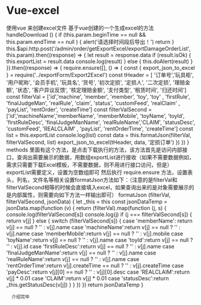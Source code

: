 # Vue-excel
使用vue 来创建excel文件
基于vue创建的一个生成excel的方法
 handleDownload () {
        if (this.param.beginTime == null && this.param.endTime == null ) {
          alert('请选择时间段后导出！')
          return
        }
        this.$api.http.post('/admin/order/getExportExcel/exportDamageOrderList', this.param).then((response) => {
          let result = response.data
          if (result.isOk) {
            this.exportList = result.data
            console.log(result)
          } else {
            this.doAlert(result)
          }
        }).then((response) => {
          require.ensure([], () => {
            const { export_json_to_excel } = require('../exportForm/Export2Excel')
            const tHeader = [    '订单号','玩具柜',      '用户昵称',    '会员手机',      '玩具名',   '货号',  '初次定损',        '定损人',            '二次定损',   '理赔金额',  '状态',   '客户异议反馈',  '核定理赔金额', '支付类型', '租赁时间',      '归还时间']
            const filterVal =       ['id','machine',    'member',      'member',        'toy',     'toy' ,  'firstRule',      'finalJudgeMan',     'realRule',   'claim',    'status', 'customFeed',   'realClaim' ,   'payList', 'rentOrder',     'createTime']
            const filterValSecond = ['id','machineName','memberName',  'memberMobile',  'toyName', 'toyId', 'firstRuleDesc',  'finalJudgeManName', 'realRuleName','CLAIM',   'statusDesc', 'customFeed',   'REALCLAIM' ,   'payList', 'rentOrderTime', 'createTime']
            const list = this.exportList
            console.log(list)
            const data = this.formatJson(filterVal, filterValSecond, list)
            export_json_to_excel(tHeader, data, '定损订单')
          })
        })
      }
      methods 里面有这个方法，是点击下载执行的方法，该方法首先是访问内部接口，查询出需要展示的数据，用数组exportList进行接收（如果不需要数据例如，需求只需要下载Excel模板，不需要数据，则不用进行接口访问，但是）exportList需要定义，设置为空数组即可
      然后执行 require.ensure 方法，设置表头，列名，文件名等相关设置formatJson方法如下：（注意的是filterVal和filterValSecond相等的时候会直接填入excel，如果查询出来的是对象需要展示的是内部属性，则需要向如下方法一样输出即可）
      formatJson (filterVal, filterValSecond, jsonData) {
        let _this = this
        const jsonDataTemp = jsonData.map(function (v) {
          return (filterVal).map(function (j, s) {
            console.log(filterValSecond[s])
            console.log(j)
            if (j === filterValSecond[s]) {
              return v[j]
            } else {
              switch (filterValSecond[s]) {
                case 'memberName': return v[j] == null ? '' : v[j].name
                case 'machineName':return v[j] == null ? '' : v[j].name
                case 'memberMobile':return v[j] == null ? '' : v[j].mobile
                case 'toyName':return v[j] == null ? '' : v[j].name
                case 'toyId':return v[j] == null ? '' : v[j].id
                case 'firstRuleDesc':return v[j] == null ? '' : v[j].name
                case 'finalJudgeManName':return v[j] == null ? '' : v[j].name
                case 'realRuleName':return v[j] == null ? '' : v[j].name
                case 'rentOrderTime':return v[j].createTime == null ? '' : v[j].createTime
                case 'payDesc':return v[j][0] == null ? '' : v[j][0].desc
                case 'REALCLAIM':return v[j] * 0.01
                case 'CLAIM':return v[j] * 0.01
                case 'statusDesc':return _this.getStatusDesc(v[j])
              }
            }
          })
        })
        return jsonDataTemp
      }
      
      介绍完毕
